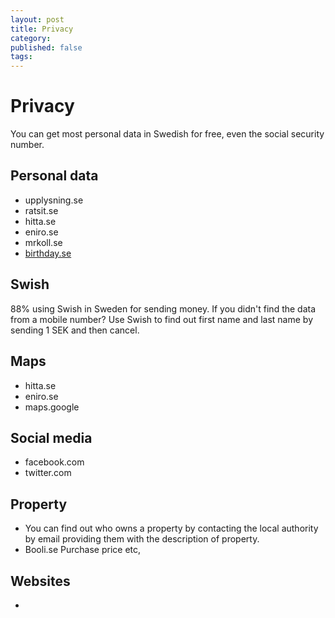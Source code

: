 ```yaml
---
layout: post
title: Privacy
category: 
published: false
tags: 
---
```


# Privacy
You can get most personal data in Swedish for free, even the social security number.

## Personal data
 * upplysning.se
 * ratsit.se
 * hitta.se
 * eniro.se
 * mrkoll.se
 * [birthday.se](https://www.birthday.se/)

## Swish
88% using Swish in Sweden for sending money. If you didn't find the data from a mobile number? Use Swish to find out first name and last name by sending 1 SEK and then cancel. 

## Maps
 * hitta.se
 * eniro.se
 * maps.google

## Social media
 * facebook.com
 * twitter.com

## Property
 * You can find out who owns a property by contacting the local authority by email providing them with the description of property.
 * Booli.se Purchase price etc,
 
## Websites
 * 
